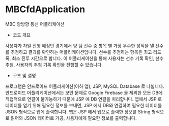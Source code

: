 # MBCfdApplication
MBC 양방향 통신 어플리케이션


- 코드 개요

사용자가 차일 진행 예정인 경기에서 양 팀 선수 중 항목 별 가장 우수한 성적을 낼 선수를 추첨하고 결과를 확인하는 어플리케이션입니다.
선수를 추첨하는 항목은 최고 리드폭, 최소 진루 시간으로 합니다.
이 어플리케이션을 통해 사용자는 선수 기록 확인, 선수 추첨, 사용자의 추첨 기록 확인을 진행할 수 있습니다.

- 구조 및 설명

프로그램은 안드로이드 어플리케이션(이하 앱), JSP, MySQL Database 로 나뉩니다.
안드로이드 어플리케이션에서는 보안 문제로 Google Firebase 을 제외한 모든 DB에 직접적으로 연결이 불가능하기 때문에 JSP 에 DB 연결을 처리합니다. 
앱에서 JSP 로 데이터를 얻기 위해 필요한 정보를 보내면, JSP 에서 DB와 연결하여 필요한 데이터를 JSON 형식으로 웹에 출력합니다.
앱은 JSP 에서 웹으로 출력한 정보를 String 형식으로 읽어와 JSON 데이터로 가공, 사용자에게 필요한 정보를 출력합니다.
